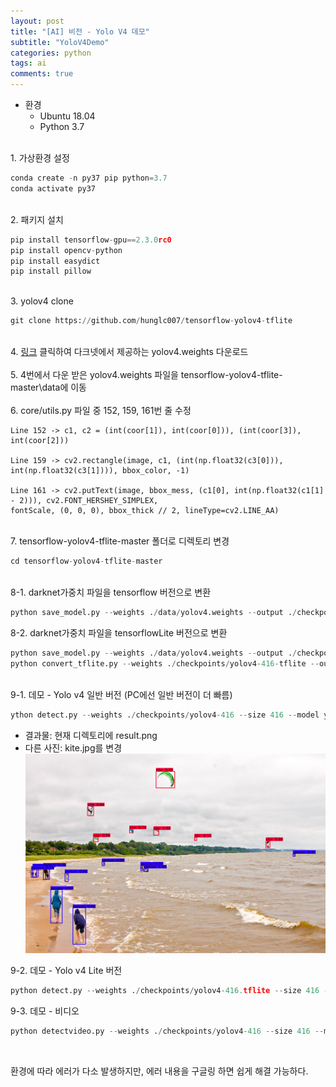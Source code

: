 ```yaml
---
layout: post
title: "[AI] 비전 - Yolo V4 데모"
subtitle: "YoloV4Demo"
categories: python
tags: ai
comments: true
---
```


* 환경
    * Ubuntu 18.04
    * Python 3.7

<br>1. 가상환경 설정

```python
conda create -n py37 pip python=3.7 
conda activate py37
```
<br>2. 패키지 설치

```python
pip install tensorflow-gpu==2.3.0rc0
pip install opencv-python
pip install easydict
pip install pillow
```
<br>3. yolov4 clone

```python
git clone https://github.com/hunglc007/tensorflow-yolov4-tflite
```
<br>4. [링크](https://github.com/AlexeyAB/darknet/releases/download/darknet_yolo_v3_optimal/yolov4.weights) 클릭하여 다크넷에서 제공하는 yolov4.weights 다운로드
<br>
<br>5. 4번에서 다운 받은 yolov4.weights 파일을 tensorflow-yolov4-tflite-master\data에 이동
<br>
<br>6. core/utils.py 파일 중 152, 159, 161번 줄 수정

```
Line 152 -> c1, c2 = (int(coor[1]), int(coor[0])), (int(coor[3]), int(coor[2]))

Line 159 -> cv2.rectangle(image, c1, (int(np.float32(c3[0])), int(np.float32(c3[1]))), bbox_color, -1)

Line 161 -> cv2.putText(image, bbox_mess, (c1[0], int(np.float32(c1[1] - 2))), cv2.FONT_HERSHEY_SIMPLEX,
fontScale, (0, 0, 0), bbox_thick // 2, lineType=cv2.LINE_AA)
```
<br>7. tensorflow-yolov4-tflite-master 폴더로 디렉토리 변경

```python
cd tensorflow-yolov4-tflite-master
```
<br>
8-1. darknet가중치 파일을 tensorflow 버전으로 변환

```python
python save_model.py --weights ./data/yolov4.weights --output ./checkpoints/yolov4-416 --input_size 416 --model yolov4
```

8-2. darknet가중치 파일을 tensorflowLite 버전으로 변환

```python
python save_model.py --weights ./data/yolov4.weights --output ./checkpoints/yolov4-416-tflite --input_size 416 --model yolov4 --framework tflite
python convert_tflite.py --weights ./checkpoints/yolov4-416-tflite --output ./checkpoints/yolov4-416.tflite
```
<br>
9-1. 데모 - Yolo v4 일반 버전 (PC에선 일반 버전이 더 빠름)

```python
ython detect.py --weights ./checkpoints/yolov4-416 --size 416 --model yolov4 --image ./data/kite.jpg
```
* 결과물: 현재 디렉토리에 result.png
* 다른 사진: kite.jpg를 변경
![image](https://github.com/JeongJaeyoung0/JeongJaeyoung0.github.io/blob/master/assets/img/ai/kite.png?raw=true)

9-2. 데모 -  Yolo v4 Lite 버전

```python
python detect.py --weights ./checkpoints/yolov4-416.tflite --size 416 --model yolov4 --image ./data/kite.jpg --framework tflite
```

9-3. 데모 - 비디오

```python
python detectvideo.py --weights ./checkpoints/yolov4-416 --size 416 --model yolov4 --video ./data/road.mp4
```

<br>

환경에 따라 에러가 다소 발생하지만, 에러 내용을 구글링 하면 쉽게 해결 가능하다.